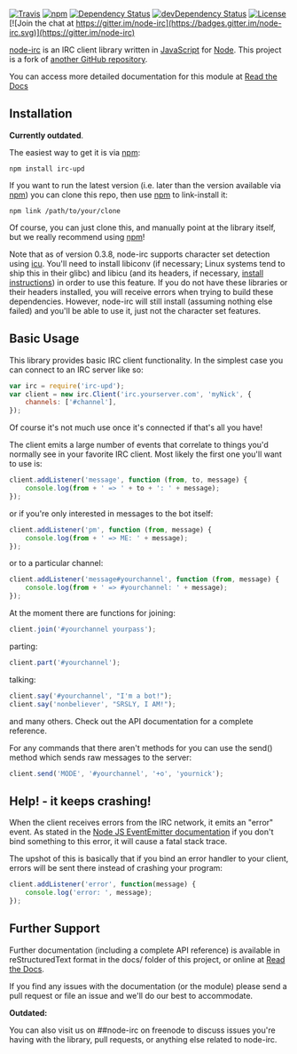 [![Travis](https://travis-ci.org/Throne3d/node-irc.svg?branch=master)](https://travis-ci.org/Throne3d/node-irc)
[![npm](https://badge.fury.io/js/irc-upd.svg)](https://www.npmjs.com/package/irc-upd)
[![Dependency Status](https://david-dm.org/Throne3d/node-irc.svg)](https://david-dm.org/Throne3d/node-irc)
[![devDependency Status](https://david-dm.org/Throne3d/node-irc/dev-status.svg)](https://david-dm.org/Throne3d/node-irc?type=dev)
[![License](https://img.shields.io/badge/license-GPLv3-blue.svg?style=flat)](http://opensource.org/licenses/GPL-3.0)
[![Join the chat at https://gitter.im/node-irc](https://badges.gitter.im/node-irc.svg)](https://gitter.im/node-irc)


[node-irc](https://node-irc-upd.readthedocs.io/) is an IRC client library written in [JavaScript](http://en.wikipedia.org/wiki/JavaScript) for [Node](http://nodejs.org/).
This project is a fork of [another GitHub repository](https://github.com/martynsmith/node-irc).

You can access more detailed documentation for this module at [Read the Docs](https://node-irc-upd.readthedocs.io/en/latest/)


## Installation

**Currently outdated**.

The easiest way to get it is via [npm](http://github.com/isaacs/npm):

```
npm install irc-upd
```

If you want to run the latest version (i.e. later than the version available via [npm](http://github.com/isaacs/npm)) you can clone this repo, then use [npm](http://github.com/isaacs/npm) to link-install it:

```
npm link /path/to/your/clone
```

Of course, you can just clone this, and manually point at the library itself, but we really recommend using [npm](http://github.com/isaacs/npm)!

Note that as of version 0.3.8, node-irc supports character set detection using [icu](http://site.icu-project.org/).
You'll need to install libiconv (if necessary; Linux systems tend to ship this in their glibc) and libicu (and its headers, if necessary, [install instructions](https://github.com/mooz/node-icu-charset-detector#installing-icu)) in order to use this feature.
If you do not have these libraries or their headers installed, you will receive errors when trying to build these dependencies.
However, node-irc will still install (assuming nothing else failed) and you'll be able to use it, just not the character set features.

## Basic Usage

This library provides basic IRC client functionality.
In the simplest case you can connect to an IRC server like so:

```js
var irc = require('irc-upd');
var client = new irc.Client('irc.yourserver.com', 'myNick', {
    channels: ['#channel'],
});
```

Of course it's not much use once it's connected if that's all you have!

The client emits a large number of events that correlate to things you'd normally see in your favorite IRC client.
Most likely the first one you'll want to use is:

```js
client.addListener('message', function (from, to, message) {
    console.log(from + ' => ' + to + ': ' + message);
});
```

or if you're only interested in messages to the bot itself:

```js
client.addListener('pm', function (from, message) {
    console.log(from + ' => ME: ' + message);
});
```

or to a particular channel:

```js
client.addListener('message#yourchannel', function (from, message) {
    console.log(from + ' => #yourchannel: ' + message);
});
```

At the moment there are functions for joining:

```js
client.join('#yourchannel yourpass');
```

parting:

```js
client.part('#yourchannel');
```

talking:

```js
client.say('#yourchannel', "I'm a bot!");
client.say('nonbeliever', "SRSLY, I AM!");
```

and many others. Check out the API documentation for a complete reference.

For any commands that there aren't methods for you can use the send() method which sends raw messages to the server:

```js
client.send('MODE', '#yourchannel', '+o', 'yournick');
```

## Help! - it keeps crashing!

When the client receives errors from the IRC network, it emits an "error" event.
As stated in the [Node JS EventEmitter documentation](http://nodejs.org/api/events.html#events_class_events_eventemitter) if you don't bind something to this error, it will cause a fatal stack trace.

The upshot of this is basically that if you bind an error handler to your client, errors will be sent there instead of crashing your program:

```js
client.addListener('error', function(message) {
    console.log('error: ', message);
});
```


## Further Support

Further documentation (including a complete API reference) is available in reStructuredText format in the docs/ folder of this project, or online at [Read the Docs](https://node-irc-upd.readthedocs.io/en/latest/).

If you find any issues with the documentation (or the module) please send a pull request or file an issue and we'll do our best to accommodate.

**Outdated:**

You can also visit us on ##node-irc on freenode to discuss issues you're having with the library, pull requests, or anything else related to node-irc.
